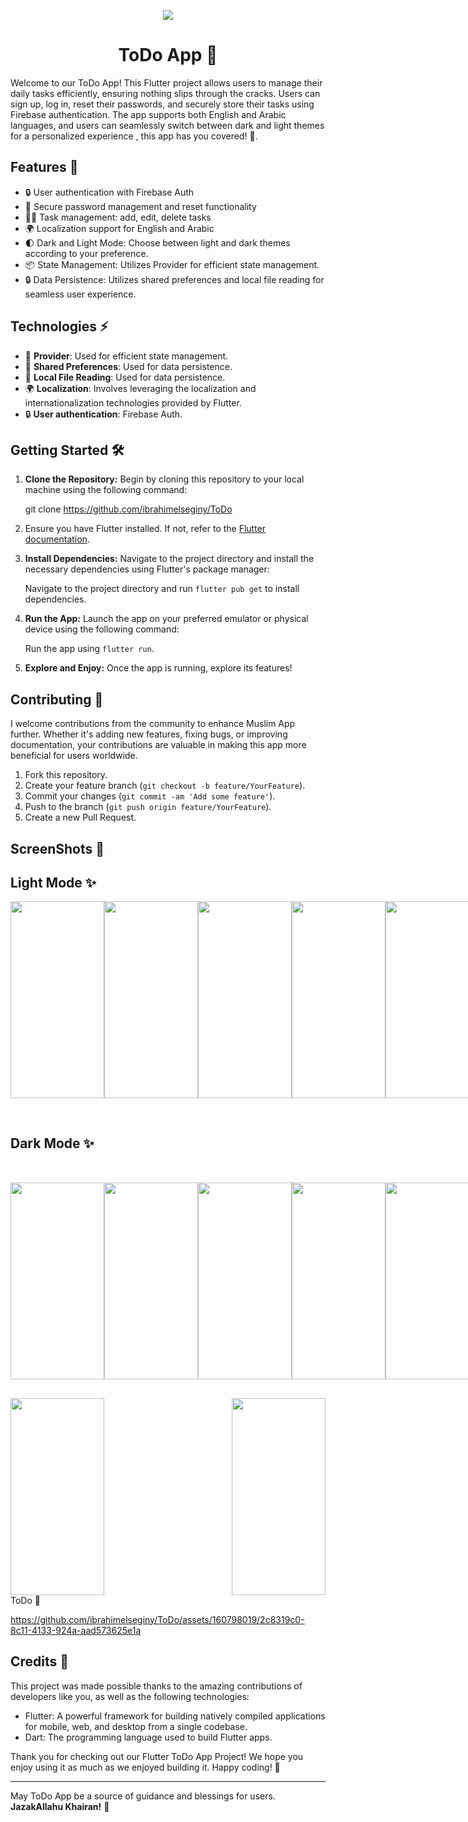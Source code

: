   <p align="center">
<img src="https://github.com/ibrahimelseginy/ToDo/assets/160798019/41865d27-3ca6-4023-b7a0-d90521a91f13.png"
  </p>
<h1 align="center"> ToDo App 📝 </h1> 

Welcome to our ToDo App! This Flutter project allows users to manage their daily tasks efficiently, ensuring nothing slips through the cracks. Users can sign up, log in, reset their passwords, and securely store their tasks using Firebase authentication. The app supports both English and Arabic languages, and users can seamlessly switch between dark and light themes for a personalized experience , this app has you covered! 🌟.

## Features 🚀

- 🔒 User authentication with Firebase Auth
- 🔑 Secure password management and reset functionality 
- ✍🏻 Task management: add, edit, delete tasks
- 🌍 Localization support for English and Arabic
- 🌓 Dark and Light Mode: Choose between light and dark themes according to your preference.
- 📦 State Management: Utilizes Provider for efficient state management.
- 🔒 Data Persistence: Utilizes shared preferences and local file reading for seamless user experience.


## Technologies ⚡

- 🔄 **Provider**: Used for efficient state management.
- 💾 **Shared Preferences**: Used for data persistence.
- 📂 **Local File Reading**: Used for data persistence.
- 🌍 **Localization**: Involves leveraging the localization and internationalization technologies provided by Flutter.
- 🔒 **User authentication**: Firebase Auth.

## Getting Started 🛠️

1. **Clone the Repository:** Begin by cloning this repository to your local machine using the following command:
   
     git clone https://github.com/ibrahimelseginy/ToDo

2.  Ensure you have Flutter installed. If not, refer to the [Flutter documentation](https://flutter.dev/docs/get-started/install).

3. **Install Dependencies:** Navigate to the project directory and install the necessary dependencies using Flutter's package manager:

   Navigate to the project directory and run `flutter pub get` to install dependencies.
   
3. **Run the App:** Launch the app on your preferred emulator or physical device using the following command:
 
      Run the app using `flutter run`.

4. **Explore and Enjoy:** Once the app is running, explore its features!  

## Contributing 🤝
I welcome contributions from the community to enhance Muslim App further. Whether it's adding new features, fixing bugs, or improving documentation, your contributions are valuable in making this app more beneficial for users worldwide.

1. Fork this repository.
2. Create your feature branch (`git checkout -b feature/YourFeature`).
3. Commit your changes (`git commit -am 'Add some feature'`).
4. Push to the branch (`git push origin feature/YourFeature`).
5. Create a new Pull Request.

## ScreenShots 📸  

## Light Mode ✨
<div style="display: flex; justify-content: space-between;">

<img src="https://github.com/ibrahimelseginy/ToDo/assets/160798019/1c7c1f89-abba-451b-a918-75907432173f.png " width="150" height="315">
<img src="https://github.com/ibrahimelseginy/ToDo/assets/160798019/a77c07f5-7f8b-4a41-9376-57ab47df0c53.png " width="150" height="315">
<img src="https://github.com/ibrahimelseginy/ToDo/assets/160798019/efa1d72d-6e67-4618-9507-af123538f70b.png " width="150" height="315">
<img src="https://github.com/ibrahimelseginy/ToDo/assets/160798019/7ab816a3-b0a4-4607-8e90-230ef85dd952.png " width="150" height="315">
<img src="https://github.com/ibrahimelseginy/ToDo/assets/160798019/c6987cc9-e65a-443b-a07a-cc27d58b96e1.png " width="150" height="315">
<img src="https://github.com/ibrahimelseginy/ToDo/assets/160798019/181b73ac-9028-43d3-b159-635c14ecfef1.png " width="150" height="315">
<img src="https://github.com/ibrahimelseginy/ToDo/assets/160798019/5b1a521c-4704-4d88-bb9e-251627cff9e7.png " width="150" height="315">
</div>

<div style="display: flex; justify-content: space-between; margin-top: 30px;">


</div>



## Dark Mode ✨
<div style="display: flex; justify-content: space-between; margin-top: 50px;">
 
<img src=".png " width="150" height="315">
<img src=".png " width="150" height="315">
<img src=".png " width="150" height="315">
<img src=".png " width="150" height="315">
<img src=".png " width="150" height="315">

</div>

<div style="display: flex; justify-content: space-between; margin-top: 30px;">
<img src=".png " width="150" height="315">
<img src=".png " width="150" height="315">
</div>


<div>  ToDo  📝</div>  

https://github.com/ibrahimelseginy/ToDo/assets/160798019/2c8319c0-8c11-4133-924a-aad573625e1a


## Credits 🙌

This project was made possible thanks to the amazing contributions of developers like you, as well as the following technologies:

- Flutter: A powerful framework for building natively compiled applications for mobile, web, and desktop from a single codebase.
- Dart: The programming language used to build Flutter apps.

Thank you for checking out our Flutter ToDo App Project! We hope you enjoy using it as much as we enjoyed building it. Happy coding! 🎉

---
May ToDo App be a source of guidance and blessings for users. **JazakAllahu Khairan!** 🌟
